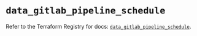 # `data_gitlab_pipeline_schedule`

Refer to the Terraform Registry for docs: [`data_gitlab_pipeline_schedule`](https://registry.terraform.io/providers/gitlabhq/gitlab/17.6.1/docs/data-sources/pipeline_schedule).
